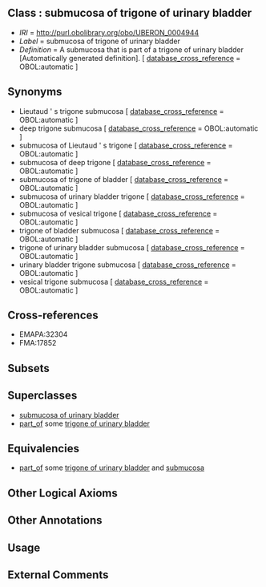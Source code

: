
## Class : submucosa of trigone of urinary bladder

 * *IRI* = http://purl.obolibrary.org/obo/UBERON_0004944
 * *Label* = submucosa of trigone of urinary bladder
 * *Definition* = A submucosa that is part of a trigone of urinary bladder [Automatically generated definition]. [ [database_cross_reference](../../ef/oboInOwl#hasDbXref.md) = OBOL:automatic ]

## Synonyms

 * Lieutaud ' s trigone submucosa [ [database_cross_reference](../../ef/oboInOwl#hasDbXref.md) = OBOL:automatic ]
 * deep trigone submucosa [ [database_cross_reference](../../ef/oboInOwl#hasDbXref.md) = OBOL:automatic ]
 * submucosa of Lieutaud ' s trigone [ [database_cross_reference](../../ef/oboInOwl#hasDbXref.md) = OBOL:automatic ]
 * submucosa of deep trigone [ [database_cross_reference](../../ef/oboInOwl#hasDbXref.md) = OBOL:automatic ]
 * submucosa of trigone of bladder [ [database_cross_reference](../../ef/oboInOwl#hasDbXref.md) = OBOL:automatic ]
 * submucosa of urinary bladder trigone [ [database_cross_reference](../../ef/oboInOwl#hasDbXref.md) = OBOL:automatic ]
 * submucosa of vesical trigone [ [database_cross_reference](../../ef/oboInOwl#hasDbXref.md) = OBOL:automatic ]
 * trigone of bladder submucosa [ [database_cross_reference](../../ef/oboInOwl#hasDbXref.md) = OBOL:automatic ]
 * trigone of urinary bladder submucosa [ [database_cross_reference](../../ef/oboInOwl#hasDbXref.md) = OBOL:automatic ]
 * urinary bladder trigone submucosa [ [database_cross_reference](../../ef/oboInOwl#hasDbXref.md) = OBOL:automatic ]
 * vesical trigone submucosa [ [database_cross_reference](../../ef/oboInOwl#hasDbXref.md) = OBOL:automatic ]

## Cross-references

 * EMAPA:32304
 * FMA:17852

## Subsets


## Superclasses

 * [submucosa of urinary bladder](../../UBERON/43/UBERON_0004943.md)
 * [part_of](../../BFO/50/BFO_0000050.md) some [trigone of urinary bladder](../../UBERON/57/UBERON_0001257.md)

## Equivalencies

 * [part_of](../../BFO/50/BFO_0000050.md) some [trigone of urinary bladder](../../UBERON/57/UBERON_0001257.md) and [submucosa](../../UBERON/09/UBERON_0000009.md)

## Other Logical Axioms


## Other Annotations


## Usage


## External Comments

